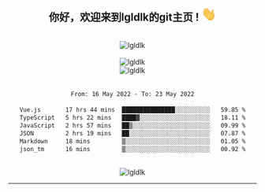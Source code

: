 <div align="center">
<h2> 你好，欢迎来到lgldlk的git主页 ! <img src="https://github.com/lgldlk/lgldlk/blob/main/gifs/Hi.gif" width="30px"></h2>
</div>

<div align="center">
 </br>
 <img src="http://aiitapp.cn:8091/?color=rgba(37,144,118,1)&shadowColor=rgba(12,16,20,1)&fontSize=120&&shadowOffsetX=9&shadowOffsetY=11" height="26px" alt="lgldlk" />
 </br>

   </br>
 <img src="https://github-readme-stats.vercel.app/api?username=lgldlk&show_icons=true&theme=gotham&locale=cn" alt="lgldlk" />
 

</br>

<img  src="http://github-readme-stats.vercel.app/api/top-langs/?username=lgldlk&show_icons=true&theme=gotham&locale=cn&layout=compact" alt="lgldlk"/>  
</br>
</br>

<!--START_SECTION:waka-->

```text
From: 16 May 2022 - To: 23 May 2022

Vue.js       17 hrs 44 mins  ███████████████░░░░░░░░░░   59.85 %
TypeScript   5 hrs 22 mins   ████▓░░░░░░░░░░░░░░░░░░░░   18.11 %
JavaScript   2 hrs 57 mins   ██▒░░░░░░░░░░░░░░░░░░░░░░   09.99 %
JSON         2 hrs 19 mins   ██░░░░░░░░░░░░░░░░░░░░░░░   07.87 %
Markdown     18 mins         ▒░░░░░░░░░░░░░░░░░░░░░░░░   01.05 %
json_tm      16 mins         ▒░░░░░░░░░░░░░░░░░░░░░░░░   00.92 %
```

<!--END_SECTION:waka-->

 </br>
  <img src="https://visitor-badge.glitch.me/badge?page_id=lgldlk" alt="lgldlk" />

---

 


